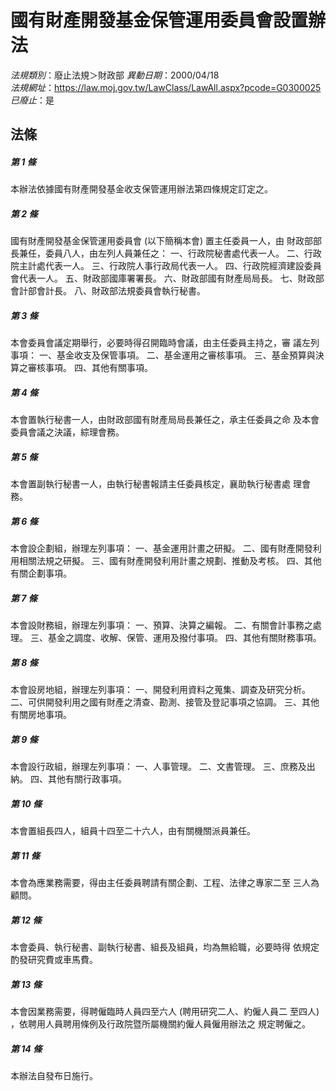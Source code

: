 # 國有財產開發基金保管運用委員會設置辦法

*法規類別*：廢止法規＞財政部
*異動日期*：2000/04/18  
*法規網址*：https://law.moj.gov.tw/LawClass/LawAll.aspx?pcode=G0300025
*已廢止*：是


## 法條
##### 第 1 條
本辦法依據國有財產開發基金收支保管運用辦法第四條規定訂定之。

##### 第 2 條
國有財產開發基金保管運用委員會 (以下簡稱本會) 置主任委員一人，由
財政部部長兼任，委員八人，由左列人員兼任之：
一、行政院秘書處代表一人。
二、行政院主計處代表一人。
三、行政院人事行政局代表一人。
四、行政院經濟建設委員會代表一人。
五、財政部國庫署署長。
六、財政部國有財產局局長。
七、財政部會計部會計長。
八、財政部法規委員會執行秘書。


##### 第 3 條
本會委員會議定期舉行，必要時得召開臨時會議，由主任委員主持之，審
議左列事項：
一、基金收支及保管事項。
二、基金運用之審核事項。
三、基金預算與決算之審核事項。
四、其他有關事項。


##### 第 4 條
本會置執行秘書一人，由財政部國有財產局局長兼任之，承主任委員之命
及本會委員會議之決議，綜理會務。

##### 第 5 條
本會置副執行秘書一人，由執行秘書報請主任委員核定，襄助執行秘書處
理會務。

##### 第 6 條
本會設企劃組，辦理左列事項：
一、基金運用計畫之研擬。
二、國有財產開發利用相關法規之研擬。
三、國有財產開發利用計畫之規劃、推動及考核。
四、其他有關企劃事項。


##### 第 7 條
本會設財務組，辦理左列事項：
一、預算、決算之編報。
二、有關會計事務之處理。
三、基金之調度、收解、保管、運用及撥付事項。
四、其他有關財務事項。


##### 第 8 條
本會設房地組，辦理左列事項：
一、開發利用資料之蒐集、調查及研究分析。
二、可供開發利用之國有財產之清查、勘測、接管及登記事項之協調。
三、其他有關房地事項。


##### 第 9 條
本會設行政組，辦理左列事項：
一、人事管理。
二、文書管理。
三、庶務及出納。
四、其他有關行政事項。


##### 第 10 條
本會置組長四人，組員十四至二十六人，由有關機關派員兼任。

##### 第 11 條
本會為應業務需要，得由主任委員聘請有關企劃、工程、法律之專家二至
三人為顧問。

##### 第 12 條
本會委員、執行秘書、副執行秘書、組長及組員，均為無給職，必要時得
依規定酌發研究費或車馬費。

##### 第 13 條
本會因業務需要，得聘僱臨時人員四至六人 (聘用研究二人、約僱人員二
至四人) ，依聘用人員聘用條例及行政院暨所屬機關約僱人員僱用辦法之
規定聘僱之。

##### 第 14 條
本辦法自發布日施行。


